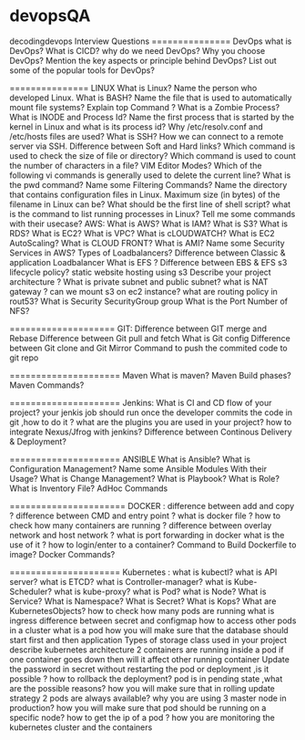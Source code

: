 # devopsQA
decodingdevops Interview Questions
=============== DevOps
what is DevOps? What is CICD? why do we need DevOps? Why you choose DevOps? Mention the key aspects or principle behind DevOps? List out some of the popular tools for DevOps?

=============== LINUX
What is Linux? Name the person who developed Linux. What is BASH? Name the file that is used to automatically mount file systems? Explain top Command ? What is a Zombie Process? What is INODE and Process Id? Name the first process that is started by the kernel in Linux and what is its process id? Why /etc/resolv.conf and /etc/hosts files are used? What is SSH? How we can connect to a remote server via SSH. Difference between Soft and Hard links? Which command is used to check the size of file or directory? Which command is used to count the number of characters in a file? VIM Editor Modes? Which of the following vi commands is generally used to delete the current line? What is the pwd command? Name some Filtering Commands? Name the directory that contains configuration files in Linux. Maximum size (in bytes) of the filename in Linux can be? What should be the first line of shell script? what is the command to list running processes in Linux? Tell me some commands with their usecase?
AWS:
What is AWS? What is IAM? What is S3? What is RDS? What is EC2? What is VPC? What is cLOUDWATCH? What is EC2 AutoScaling? What is CLOUD FRONT? What is AMI? Name some Security Services in AWS? Types of Loadbalancers? Difference between Classic & application Loadbalancer What is EFS ? Difference between EBS & EFS s3 lifecycle policy? static website hosting using s3 Describe your project architecture ? What is private subnet and public subnet? what is NAT gateway ? can we mount s3 on ec2 instance? what are routing policy in rout53? What is Security SecurityGroup group What is the Port Number of NFS?

==================== GIT:
Difference between GIT merge and Rebase Difference between Git pull and fetch What is Git config Difference between Git clone and Git Mirror Command to push the commited code to git repo

===================== Maven
What is maven? Maven Build phases? Maven Commands?

===================== Jenkins:
What is CI and CD flow of your project? your jenkis job should run once the developer commits the code in git ,how to do it ? what are the plugins you are used in your project? how to integrate Nexus/Jfrog with jenkins? Difference between Continous Delivery & Deployment?

===================== ANSIBLE
What is Ansible? What is Configuration Management? Name some Ansible Modules With their Usage? What is Change Management? What is Playbook? What is Role? What is Inventory File? AdHoc Commands

====================== DOCKER :
difference between add and copy ? difference between CMD and entry point ? what is docker file ? how to check how many containers are running ? difference between overlay network and host network ? what is port forwarding in docker what is the use of it ? how to login/enter to a container? Command to Build Dockerfile to image? Docker Commands?

===================== Kubernetes :
what is kubectl? what is API server? what is ETCD? what is Controller-manager? what is Kube-Scheduler? what is kube-proxy? what is Pod? what is Node? What is Service? What is Namespace? What is Secret? What is Kops? What are KubernetesObjects? how to check how many pods are running what is ingress difference between secret and configmap how to access other pods in a cluster what is a pod how you will make sure that the database should start first and then application Types of storage class used in your project describe kubernetes architecture 2 containers are running inside a pod if one container goes down then will it affect other running container Update the password in secret without restarting the pod or deployment ,is it possible ? how to rollback the deployment? pod is in pending state ,what are the possible reasons? how you will make sure that in rolling update strategy 2 pods are always available? why you are using 3 master node in production? how you will make sure that pod should be running on a specific node? how to get the ip of a pod ? how you are monitoring the kubernetes cluster and the containers
